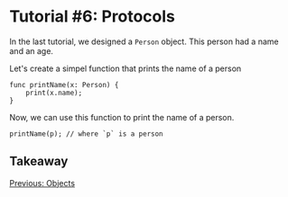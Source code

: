 # Tutorial #6: Protocols

In the last tutorial, we designed a `Person` object. This person had a name and an age.

Let's create a simpel function that prints the name of a person

```
func printName(x: Person) {
    print(x.name);
}
```

Now, we can use this function to print the name of a person.

```
printName(p); // where `p` is a person
```


## Takeaway


[Previous: Objects](https://github.com/SafelySwift/Swizzle/blob/swizzle-1.0/Tutorials/Objects%20(%235).md)
